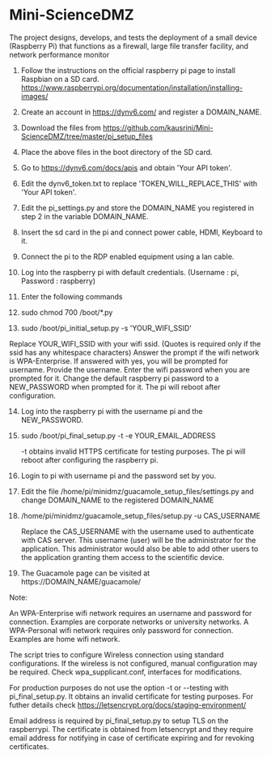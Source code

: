 # Mini-ScienceDMZ
The project designs, develops, and tests the deployment of a small device (Raspberry Pi) that functions as a firewall, large file transfer facility, and network performance monitor

1. Follow the instructions on the official raspberry pi page to install Raspbian on a SD card. 
   https://www.raspberrypi.org/documentation/installation/installing-images/

2. Create an account in https://dynv6.com/ and register a DOMAIN_NAME.

3. Download the files from https://github.com/kausrini/Mini-ScienceDMZ/tree/master/pi_setup_files

4. Place the above files in the boot directory of the SD card.

5. Go to https://dynv6.com/docs/apis and obtain 'Your API token'. 

6. Edit the dynv6_token.txt to replace 'TOKEN_WILL_REPLACE_THIS' with 'Your API token'. 

7. Edit the pi_settings.py and store the DOMAIN_NAME you registered in step 2 in the variable DOMAIN_NAME.

8. Insert the sd card in the pi and connect power cable, HDMI, Keyboard to it.

9. Connect the pi to the RDP enabled equipment using a lan cable.

10. Log into the raspberry pi with default credentials. (Username : pi, Password : raspberry)

11. Enter the following commands

12. sudo chmod 700 /boot/*.py

13. sudo /boot/pi_initial_setup.py -s 'YOUR_WIFI_SSID' 
   
   Replace YOUR_WIFI_SSID with your wifi ssid. (Quotes is required only if the ssid has any whitespace characters)
   Answer the prompt if the wifi network is WPA-Enterprise.
   If answered with yes, you will be prompted for username. Provide the username.
   Enter the wifi password when you are prompted for it.
   Change the default raspberry pi password to a NEW_PASSWORD when prompted for it.
   The pi will reboot after configuration.

14. Log into the raspberry pi with the username pi and the NEW_PASSWORD.

15. sudo /boot/pi_final_setup.py -t -e YOUR_EMAIL_ADDRESS
    
	-t obtains invalid HTTPS certificate for testing purposes.
    The pi will reboot after configuring the raspberry pi.

16. Login to pi with username pi and the password set by you.

17. Edit the file /home/pi/minidmz/guacamole_setup_files/settings.py and change DOMAIN_NAME to the registered DOMAIN_NAME

18. /home/pi/minidmz/guacamole_setup_files/setup.py -u CAS_USERNAME
    
    Replace the CAS_USERNAME with the username used to authenticate with CAS server. This username (user) will be the administrator for the application.
    This administrator would also be able to add other users to the application granting them access to the scientific device.

19. The Guacamole page can be visited at https://DOMAIN_NAME/guacamole/

Note:

An WPA-Enterprise wifi network requires an username and password for connection. Examples are corporate networks or university networks.
A WPA-Personal wifi network requires only password for connection. Examples are home wifi network.

The script tries to configure Wireless connection using standard configurations. If the wireless is not configured, manual configuration may be 
required. Check wpa_supplicant.conf, interfaces for modifications.

For production purposes do not use the option -t or --testing with pi_final_setup.py. It obtains an invalid certificate for testing purposes. For futher
details check https://letsencrypt.org/docs/staging-environment/

Email address is required by pi_final_setup.py to setup TLS on the raspberrypi. The certificate is obtained from letsencrypt and they require email address
for notifying in case of certificate expiring and for revoking certificates.





